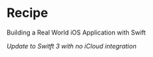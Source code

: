 # Recipe
Building a Real World iOS Application with Swift  

_Update to Switft 3 with no iCloud integration_
